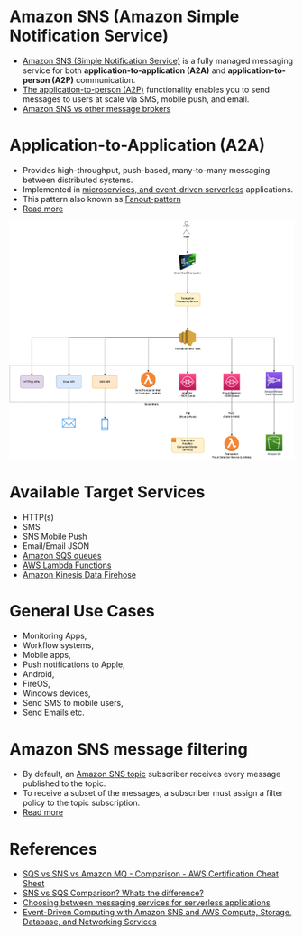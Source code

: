 # Amazon SNS (Amazon Simple Notification Service)
- [Amazon SNS (Simple Notification Service)](https://aws.amazon.com/sns) is a fully managed messaging service for both **application-to-application (A2A)** and **application-to-person (A2P)** communication.
- [The application-to-person (A2P)](https://docs.aws.amazon.com/sns/latest/dg/sns-user-notifications.html) functionality enables you to send messages to users at scale via SMS, mobile push, and email.
- [Amazon SNS vs other message brokers](../../5_MessageBrokers/KafkaVsRabbitMQVsSQSVsSNS.md)

# Application-to-Application (A2A)
- Provides high-throughput, push-based, many-to-many messaging between distributed systems.
- Implemented in [microservices, and event-driven serverless](../../4_MicroServicesSOA/Readme.md) applications.
- This pattern also known as [Fanout-pattern](https://aws.amazon.com/getting-started/hands-on/send-fanout-event-notifications/)
- [Read more](https://docs.aws.amazon.com/sns/latest/dg/sns-system-to-system-messaging.html)

![](assests/sns/FanOutPatternSQSSNS.png)

# Available Target Services
- HTTP(s)
- SMS
- SNS Mobile Push
- Email/Email JSON
- [Amazon SQS queues](AmazonSQS/Readme.md)
- [AWS Lambda Functions](../3_ComputeServices/AWSLambda/Readme.md)
- [Amazon Kinesis Data Firehose](AmazonKinesis/Readme.md)

# General Use Cases
- Monitoring Apps, 
- Workflow systems, 
- Mobile apps, 
- Push notifications to Apple, 
- Android, 
- FireOS, 
- Windows devices,
- Send SMS to mobile users, 
- Send Emails etc.

# Amazon SNS message filtering
- By default, an [Amazon SNS topic]() subscriber receives every message published to the topic. 
- To receive a subset of the messages, a subscriber must assign a filter policy to the topic subscription.
- [Read more](https://docs.aws.amazon.com/sns/latest/dg/sns-message-filtering.html)

# References
- [SQS vs SNS vs Amazon MQ - Comparison - AWS Certification Cheat Sheet](https://cloud.in28minutes.com/aws-certification-sqs-vs-sns-vs-amazon-mq)
- [SNS vs SQS Comparison? Whats the difference?](https://www.youtube.com/watch?v=mXk0MNjlO7A)
- [Choosing between messaging services for serverless applications](https://aws.amazon.com/blogs/compute/choosing-between-messaging-services-for-serverless-applications/)
- [Event-Driven Computing with Amazon SNS and AWS Compute, Storage, Database, and Networking Services](https://aws.amazon.com/blogs/compute/event-driven-computing-with-amazon-sns-compute-storage-database-and-networking-services/)
